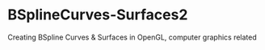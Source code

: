 # BSplineCurves-Surfaces2
Creating BSpline Curves &amp; Surfaces in OpenGL, computer graphics related

